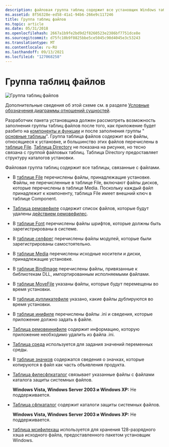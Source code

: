 ```yaml
---
description: файловая группа таблиц содержит все установщик Windows таблицы, связанные с файлами.
ms.assetid: 8f56328e-ed58-41a1-94b6-266e9c117246
title: Группа таблиц файлов
ms.topic: article
ms.date: 05/31/2018
ms.openlocfilehash: 2667a1b9fe2bd9d2f8260523e2386bf7751dce8e
ms.sourcegitcommit: d75fc10b9f0825bbe5ce5045c90d4045e3c53243
ms.translationtype: MT
ms.contentlocale: ru-RU
ms.lasthandoff: 09/13/2021
ms.locfileid: "127068258"
---
```

# <a name="file-tables-group"></a>Группа таблиц файлов

![Группа таблиц файлов](images/filegrp.png)

Дополнительные сведения об этой схеме см. в разделе [Условные обозначения диаграммы отношений сущностей](entity-relationship-diagram-legend.md).

Разработчик пакета установщика должен рассмотреть возможность заполнения группы таблиц файлов после того, как приложение будет разбито на [компоненты и функции](components-and-features.md) и после заполнения группы " [основные таблицы](core-tables-group.md)". Группа таблица файлов содержит все файлы, относящиеся к установке, и большинство этих файлов перечислены в [таблице File](file-table.md). [Таблица Directory](directory-table.md) не показана на рисунке, но тесно связана с группой файловых таблиц. Таблица Directory предоставляет структуру каталогов установки.

Файловая группа таблиц содержит все таблицы, связанные с файлами.

-   В [таблице File](file-table.md) перечислены файлы, принадлежащие установке. Файлы, не перечисленные в таблице File, включают файлы дисков, которые перечислены в таблице Media. Поскольку каждый файл принадлежит к компоненту, таблица File имеет внешний ключ в таблице Component.
-   [Таблица ремовефиле](removefile-table.md) содержит список файлов, которые будут удалены [действием ремовефилес](removefiles-action.md).
-   В [таблице Font](font-table.md) перечислены файлы шрифтов, которые должны быть зарегистрированы в системе.
-   В [таблице селфрег](selfreg-table.md) перечислены файлы модулей, которые были зарегистрированы самостоятельно.
-   В [таблице Media](media-table.md) перечислены исходные носители и диски, принадлежащие установке.
-   В [таблице BindImage](bindimage-table.md) перечислены файлы, привязанные к библиотекам DLL, импортированным исполняемыми файлами.
-   В [таблице MoveFile](movefile-table.md) указаны файлы, которые будут перемещены во время установки.
-   В [таблице дупликатефиле](duplicatefile-table.md) указано, какие файлы дублируются во время установки.
-   В [таблице инифиле](inifile-table.md) перечислены файлы .ini и сведения, которые приложение должно задать в файле.
-   [Таблица ремовеинифиле](removeinifile-table.md) содержит информацию, которую приложение необходимо удалить из файла .ini.
-   [Таблица среда](environment-table.md) используется для задания значений переменных среды.
-   В [таблице значков](icon-table.md) содержатся сведения о значках, которые копируются в файл как часть объявления продукта.
-   [Таблица филесфпкаталог](filesfpcatalog-table.md) связывает указанные файлы с файлами каталога защиты системных файлов.

    **Windows Vista, Windows Server 2003 и Windows XP:** Не поддерживается.

-   [Таблица сфпкаталог](sfpcatalog-table.md) содержит каталоги защиты системных файлов.

    **Windows Vista, Windows Server 2003 и Windows XP:** Не поддерживается.

-   [таблица мсифилехаш](msifilehash-table.md) используется для хранения 128-разрядного хэша исходного файла, предоставленного пакетом установщик Windows.

 

 




